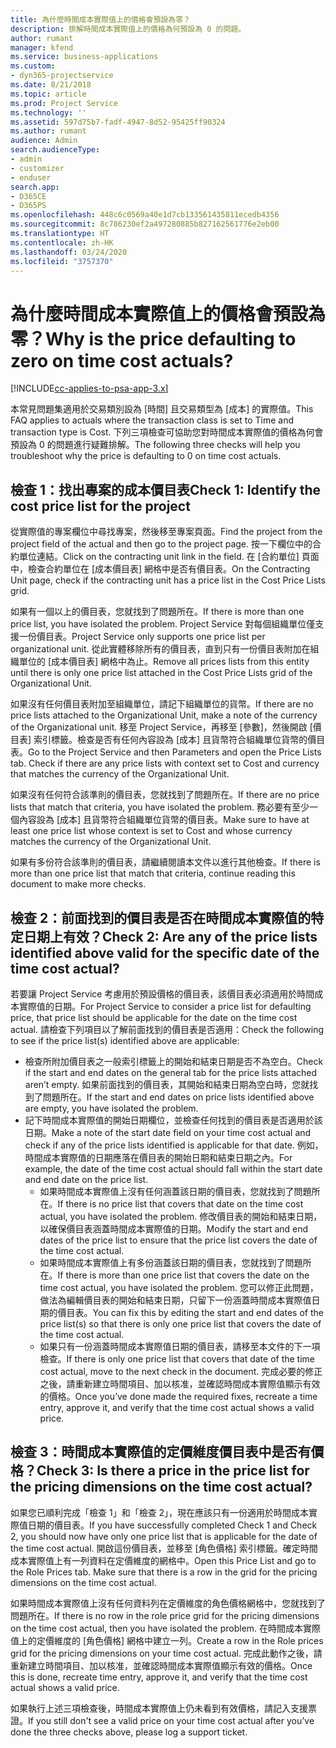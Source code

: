 ```yaml
---
title: 為什麼時間成本實際值上的價格會預設為零？
description: 排解時間成本實際值上的價格為何預設為 0 的問題。
author: rumant
manager: kfend
ms.service: business-applications
ms.custom:
- dyn365-projectservice
ms.date: 8/21/2018
ms.topic: article
ms.prod: Project Service
ms.technology: ''
ms.assetid: 597d75b7-fadf-4947-8d52-95425ff90324
ms.author: rumant
audience: Admin
search.audienceType:
- admin
- customizer
- enduser
search.app:
- D365CE
- D365PS
ms.openlocfilehash: 448c6c0569a40e1d7cb133561435811ecedb4356
ms.sourcegitcommit: 8c786230ef2a497280885b827162561776e2eb00
ms.translationtype: HT
ms.contentlocale: zh-HK
ms.lasthandoff: 03/24/2020
ms.locfileid: "3757370"
---
```

# <a name="why-is-the-price-defaulting-to-zero-on-time-cost-actuals"></a><span data-ttu-id="bea49-103">為什麼時間成本實際值上的價格會預設為零？</span><span class="sxs-lookup"><span data-stu-id="bea49-103">Why is the price defaulting to zero on time cost actuals?</span></span>

[!INCLUDE[cc-applies-to-psa-app-3.x](../includes/cc-applies-to-psa-app-3x.md)]

<span data-ttu-id="bea49-104">本常見問題集適用於交易類別設為 [時間] 且交易類型為 [成本] 的實際值。</span><span class="sxs-lookup"><span data-stu-id="bea49-104">This FAQ applies to actuals where the transaction class is set to Time and transaction type is Cost.</span></span> <span data-ttu-id="bea49-105">下列三項檢查可協助您對時間成本實際值的價格為何會預設為 0 的問題進行疑難排解。</span><span class="sxs-lookup"><span data-stu-id="bea49-105">The following three checks will help you troubleshoot why the price is defaulting to 0 on time cost actuals.</span></span>
 
## <a name="check-1-identify-the-cost-price-list-for-the-project"></a><span data-ttu-id="bea49-106">檢查 1：找出專案的成本價目表</span><span class="sxs-lookup"><span data-stu-id="bea49-106">Check 1: Identify the cost price list for the project</span></span>

<span data-ttu-id="bea49-107">從實際值的專案欄位中尋找專案，然後移至專案頁面。</span><span class="sxs-lookup"><span data-stu-id="bea49-107">Find the project from the project field of the actual and then go to the project page.</span></span> <span data-ttu-id="bea49-108">按一下欄位中的合約單位連結。</span><span class="sxs-lookup"><span data-stu-id="bea49-108">Click on the contracting unit link in the field.</span></span> <span data-ttu-id="bea49-109">在 [合約單位] 頁面中，檢查合約單位在 [成本價目表] 網格中是否有價目表。</span><span class="sxs-lookup"><span data-stu-id="bea49-109">On the Contracting Unit page, check if the contracting unit has a price list in the Cost Price Lists grid.</span></span>

<span data-ttu-id="bea49-110">如果有一個以上的價目表，您就找到了問題所在。</span><span class="sxs-lookup"><span data-stu-id="bea49-110">If there is more than one price list, you have isolated the problem.</span></span> <span data-ttu-id="bea49-111">Project Service 對每個組織單位僅支援一份價目表。</span><span class="sxs-lookup"><span data-stu-id="bea49-111">Project Service only supports one price list per organizational unit.</span></span> <span data-ttu-id="bea49-112">從此實體移除所有的價目表，直到只有一份價目表附加在組織單位的 [成本價目表] 網格中為止。</span><span class="sxs-lookup"><span data-stu-id="bea49-112">Remove all prices lists from this entity until there is only one price list attached in the Cost Price Lists grid of the Organizational Unit.</span></span>

<span data-ttu-id="bea49-113">如果沒有任何價目表附加至組織單位，請記下組織單位的貨幣。</span><span class="sxs-lookup"><span data-stu-id="bea49-113">If there are no price lists attached to the Organizational Unit, make a note of the currency of the Organizational unit.</span></span> <span data-ttu-id="bea49-114">移至 Project Service，再移至 [參數]，然後開啟 [價目表] 索引標籤。檢查是否有任何內容設為 [成本] 且貨幣符合組織單位貨幣的價目表。</span><span class="sxs-lookup"><span data-stu-id="bea49-114">Go to the Project Service and then Parameters and open the Price Lists tab. Check if there are any price lists with context set to Cost and currency that matches the currency of the Organizational Unit.</span></span>
 
<span data-ttu-id="bea49-115">如果沒有任何符合該準則的價目表，您就找到了問題所在。</span><span class="sxs-lookup"><span data-stu-id="bea49-115">If there are no price lists that match that criteria, you have isolated the problem.</span></span> <span data-ttu-id="bea49-116">務必要有至少一個內容設為 [成本] 且貨幣符合組織單位貨幣的價目表。</span><span class="sxs-lookup"><span data-stu-id="bea49-116">Make sure to have at least one price list whose context is set to Cost and whose currency matches the currency of the Organizational Unit.</span></span>

<span data-ttu-id="bea49-117">如果有多份符合該準則的價目表，請繼續閱讀本文件以進行其他檢查。</span><span class="sxs-lookup"><span data-stu-id="bea49-117">If there is more than one price list that match that criteria, continue reading this document to make more checks.</span></span>

## <a name="check-2-are-any-of-the-price-lists-identified-above-valid-for-the-specific-date-of-the-time-cost-actual"></a><span data-ttu-id="bea49-118">檢查 2：前面找到的價目表是否在時間成本實際值的特定日期上有效？</span><span class="sxs-lookup"><span data-stu-id="bea49-118">Check 2: Are any of the price lists identified above valid for the specific date of the time cost actual?</span></span>

<span data-ttu-id="bea49-119">若要讓 Project Service 考慮用於預設價格的價目表，該價目表必須適用於時間成本實際值的日期。</span><span class="sxs-lookup"><span data-stu-id="bea49-119">For Project Service to consider a price list for defaulting price, that price list should be applicable for the date on the time cost actual.</span></span> <span data-ttu-id="bea49-120">請檢查下列項目以了解前面找到的價目表是否適用：</span><span class="sxs-lookup"><span data-stu-id="bea49-120">Check the following to see if the price list(s) identified above are applicable:</span></span>

- <span data-ttu-id="bea49-121">檢查所附加價目表之一般索引標籤上的開始和結束日期是否不為空白。</span><span class="sxs-lookup"><span data-stu-id="bea49-121">Check if the start and end dates on the general tab for the price lists attached aren’t empty.</span></span> <span data-ttu-id="bea49-122">如果前面找到的價目表，其開始和結束日期為空白時，您就找到了問題所在。</span><span class="sxs-lookup"><span data-stu-id="bea49-122">If the start and end dates on price lists identified above are empty, you have isolated the problem.</span></span> 
- <span data-ttu-id="bea49-123">記下時間成本實際值的開始日期欄位，並檢查任何找到的價目表是否適用於該日期。</span><span class="sxs-lookup"><span data-stu-id="bea49-123">Make a note of the start date field on your time cost actual and check if any of the price lists identified is applicable for that date.</span></span> <span data-ttu-id="bea49-124">例如，時間成本實際值的日期應落在價目表的開始日期和結束日期之內。</span><span class="sxs-lookup"><span data-stu-id="bea49-124">For example, the date of the time cost actual should fall within the start date and end date on the price list.</span></span> 
    - <span data-ttu-id="bea49-125">如果時間成本實際值上沒有任何涵蓋該日期的價目表，您就找到了問題所在。</span><span class="sxs-lookup"><span data-stu-id="bea49-125">If there is no price list that covers that date on the time cost actual, you have isolated the problem.</span></span> <span data-ttu-id="bea49-126">修改價目表的開始和結束日期，以確保價目表涵蓋時間成本實際值的日期。</span><span class="sxs-lookup"><span data-stu-id="bea49-126">Modify the start and end dates of the price list to ensure that the price list covers the date of the time cost actual.</span></span> 
    - <span data-ttu-id="bea49-127">如果時間成本實際值上有多份涵蓋該日期的價目表，您就找到了問題所在。</span><span class="sxs-lookup"><span data-stu-id="bea49-127">If there is more than one price list that covers the date on the time cost actual, you have isolated the problem.</span></span> <span data-ttu-id="bea49-128">您可以修正此問題，做法為編輯價目表的開始和結束日期，只留下一份涵蓋時間成本實際值日期的價目表。</span><span class="sxs-lookup"><span data-stu-id="bea49-128">You can fix this by editing the start and end dates of the price list(s) so that there is only one price list that covers the date of the time cost actual.</span></span> 
    - <span data-ttu-id="bea49-129">如果只有一份涵蓋時間成本實際值日期的價目表，請移至本文件的下一項檢查。</span><span class="sxs-lookup"><span data-stu-id="bea49-129">If there is only one price list that covers that date of the time cost actual, move to the next check in the document.</span></span>
<span data-ttu-id="bea49-130">完成必要的修正之後，請重新建立時間項目、加以核准，並確認時間成本實際值顯示有效的價格。</span><span class="sxs-lookup"><span data-stu-id="bea49-130">Once you’ve done made the required fixes, recreate a time entry, approve it, and verify that the time cost actual shows a valid price.</span></span>

## <a name="check-3-is-there-a-price-in-the-price-list-for-the-pricing-dimensions-on-the-time-cost-actual"></a><span data-ttu-id="bea49-131">檢查 3：時間成本實際值的定價維度價目表中是否有價格？</span><span class="sxs-lookup"><span data-stu-id="bea49-131">Check 3: Is there a price in the price list for the pricing dimensions on the time cost actual?</span></span>

<span data-ttu-id="bea49-132">如果您已順利完成「檢查 1」和「檢查 2」，現在應該只有一份適用於時間成本實際值日期的價目表。</span><span class="sxs-lookup"><span data-stu-id="bea49-132">If you have successfully completed Check 1 and Check 2, you should now have only one price list that is applicable for the date of the time cost actual.</span></span> <span data-ttu-id="bea49-133">開啟這份價目表，並移至 [角色價格] 索引標籤。確定時間成本實際值上有一列資料在定價維度的網格中。</span><span class="sxs-lookup"><span data-stu-id="bea49-133">Open this Price List and go to the Role Prices tab. Make sure that there is a row in the grid for the pricing dimensions on the time cost actual.</span></span>

<span data-ttu-id="bea49-134">如果時間成本實際值上沒有任何資料列在定價維度的角色價格網格中，您就找到了問題所在。</span><span class="sxs-lookup"><span data-stu-id="bea49-134">If there is no row in the role price grid for the pricing dimensions on the time cost actual, then you have isolated the problem.</span></span> <span data-ttu-id="bea49-135">在時間成本實際值上的定價維度的 [角色價格] 網格中建立一列。</span><span class="sxs-lookup"><span data-stu-id="bea49-135">Create a row in the Role prices grid for the pricing dimensions on your time cost actual.</span></span> <span data-ttu-id="bea49-136">完成此動作之後，請重新建立時間項目、加以核准，並確認時間成本實際值顯示有效的價格。</span><span class="sxs-lookup"><span data-stu-id="bea49-136">Once this is done, recreate time entry, approve it, and verify that the time cost actual shows a valid price.</span></span>
 
<span data-ttu-id="bea49-137">如果執行上述三項檢查後，時間成本實際值上仍未看到有效價格，請記入支援票證。</span><span class="sxs-lookup"><span data-stu-id="bea49-137">If you still don't see a valid price on your time cost actual after you’ve done the three checks above, please log a support ticket.</span></span>



